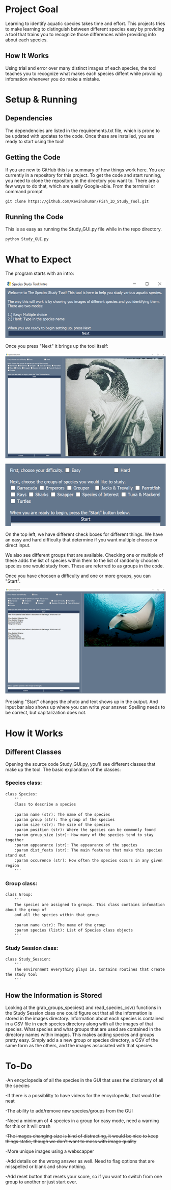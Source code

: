 # Project Goal
Learning to identify aquatic species takes time and effort. This projects tries to make learning to distinguish between different species easy by providing a tool that trains you to recognize those differences while providing info about each species.

## How It Works
Using trial and error over many distinct images of each species, the tool teaches you to recognize what makes each species diffent while providing infomation whenever you do make a mistake.

# Setup & Running
## Dependencies

The dependencies are listed in the requirements.txt file, which is prone to be updated with updates to the code. Once these are installed, you are ready to start using the tool!

## Getting the Code
If you are new to GitHub this is a summary of how things work here. You are currently in a repository for this project. To get the code and start running, you need to clone the repository in the directory you want to. There are a few ways to do that, which are easily Google-able. From the terminal or command prompt

    git clone https://github.com/KevinShuman/Fish_ID_Study_Tool.git

## Running the Code

This is as easy as running the Study_GUI.py file while in the repo directory.

    python Study_GUI.py

# What to Expect

The program starts with an intro:

![intro](Intro.PNG)

Once you press "Next" it brings up the tool itself:

![Study_Tool](Study_Tool.PNG)

![Top_Left](Top_Left.PNG)

On the top left, we have different check boxes for different things. We have an easy and hard difficulty that determine if you want multiple choose or direct input.

We also see different groups that are available. Checking one or multiple of these adds the list of species within them to the list of randomly choosen species one would study from. These are referred to as groups in the code.

Once you have choosen a difficulty and one or more groups, you can "Start".

![Studying](Studying.PNG)

Pressing "Start" changes the photo and text shows up in the output. And input bar also shows up where you can write your answer. Spelling needs to be correct, but capitalization does not.

# How it Works

## Different Classes
Opening the source code Study_GUI.py, you'll see different classes that make up the tool. The basic explanation of the classes:

### Species class:

    class Species:
        '''
        Class to describe a species

        :param name (str): The name of the species
        :param group (str): The group of the species
        :param size (str): The size of the species
        :param position (str): Where the species can be commonly found
        :param group_size (str): How many of the species tend to stay together
        :param appearance (str): The appearance of the species
        :param dist_feats (str): The main features that make this species stand out
        :param occurence (str): How often the species occurs in any given region
        '''

### Group class:

    class Group:
        '''
        The species are assigned to groups. This class contains infomation about the group of
        and all the species within that group

        :param name (str): The name of the group
        :param species (list): List of Species class objects
        '''

### Study Session class:

    class Study_Session:
        '''
        The environment everything plays in. Contains routines that create the study tool
        '''

## How the Information is Stored

Looking at the grab_groups_species() and read_species_csv() functions in the Study Session class one could figure out that all the information is stored in the images directory. Information about each species is contained in a CSV file in each species directory along with all the images of that species. What species and what groups that are used are contained in the directory names within images. This makes adding species and groups pretty easy. Simply add a a new group or species directory, a CSV of the same form as the others, and the images associated with that species.

# To-Do
-An encyclopedia of all the species in the GUI that uses the dictionary of all the species

-If there is a possiblilty to have videos for the encyclopedia, that would be neat

-The ability to add/remove new species/groups from the GUI

-Need a minimum of 4 species in a group for easy mode, need a warning for this or it will crash

-~~The images changing size is kind of distracting, it would be nice to keep things static, though we don't want to mess with image quality~~

-More unique images using a webscapper

-Add details on the wrong answer as well. Need to flag options that are misspelled or blank and show nothing.

-Add reset button that resets your score, so if you want to switch from one group to another or just start over.
